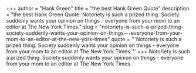 +++
author = "Hank Green"
title = "the best Hank Green Quote"
description = "the best Hank Green Quote: Notoriety is such a prized thing. Society suddenly wants your opinion on things - everyone from your mom to an editor at The New York Times."
slug = "notoriety-is-such-a-prized-thing-society-suddenly-wants-your-opinion-on-things---everyone-from-your-mom-to-an-editor-at-the-new-york-times"
quote = '''Notoriety is such a prized thing. Society suddenly wants your opinion on things - everyone from your mom to an editor at The New York Times.'''
+++
Notoriety is such a prized thing. Society suddenly wants your opinion on things - everyone from your mom to an editor at The New York Times.
